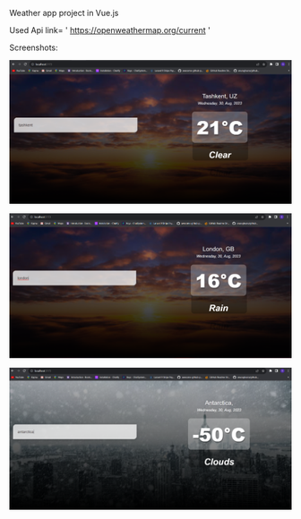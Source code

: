 Weather app project in Vue.js

Used  Api link= ' https://openweathermap.org/current '

Screenshots: 

![Screenshots](src/assets/Screenshot.png)

![Screenshots](src/assets/Screenshot2.png)

![Screenshots](src/assets/Screenshot4.png)
